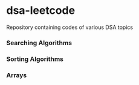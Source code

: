 # dsa-leetcode 
Repository containing codes of various DSA topics
### Searching Algorithms
### Sorting Algorithms
### Arrays


